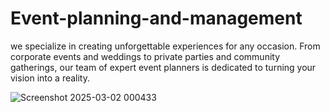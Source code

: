 # Event-planning-and-management
we specialize in creating unforgettable experiences for any occasion. From corporate events and weddings to private parties and community gatherings, our team of expert event planners is dedicated to turning your vision into a reality. 

![Screenshot 2025-03-02 000433](https://github.com/user-attachments/assets/0c8416e9-81df-44e0-8021-02d5c1f3966e)

